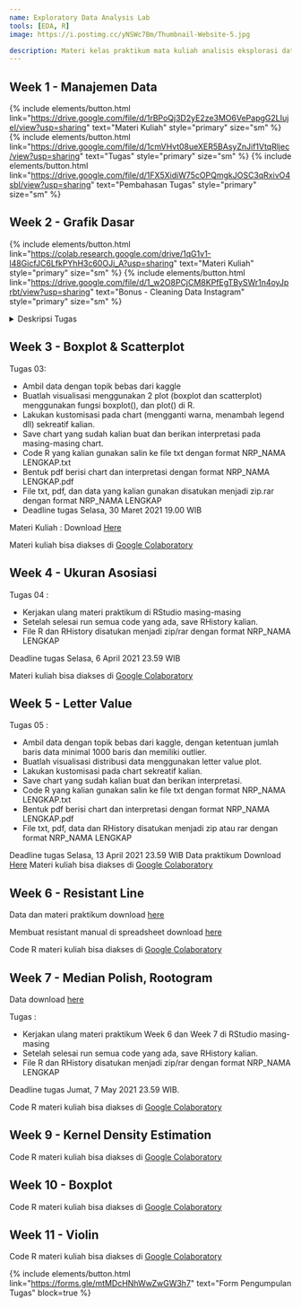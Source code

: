 ```yaml
---
name: Exploratory Data Analysis Lab
tools: [EDA, R]
image: https://i.postimg.cc/yNSWc7Bm/Thumbnail-Website-5.jpg

description: Materi kelas praktikum mata kuliah analisis eksplorasi data
---
```


## Week 1 - Manajemen Data

{% include elements/button.html link="https://drive.google.com/file/d/1rBPoQj3D2yE2ze3MO6VePapgG2LIujeI/view?usp=sharing" text="Materi Kuliah" style="primary" size="sm" %}
{% include elements/button.html link="https://drive.google.com/file/d/1cmVHvt08ueXER5BAsyZnJif1VtqRljec/view?usp=sharing" text="Tugas" style="primary" size="sm" %}
{% include elements/button.html link="https://drive.google.com/file/d/1FX5XidiW75cOPQmgkJOSC3qRxivO4sbI/view?usp=sharing" text="Pembahasan Tugas" style="primary" size="sm" %}

## Week 2 - Grafik Dasar

{% include elements/button.html link="https://colab.research.google.com/drive/1qG1v1-l48GicfJC6LfkPYhH3c60OJi_A?usp=sharing" text="Materi Kuliah" style="primary" size="sm" %}
{% include elements/button.html link="https://drive.google.com/file/d/1_w2O8PCjCM8KPfEgTBySWr1n4oyJprbt/view?usp=sharing" text="Bonus - Cleaning Data Instagram" style="primary" size="sm" %}



<details>
<summary>Deskripsi Tugas</summary>
Tugas 02 :
- Ambil data dengan topik bebas dari kaggle
- Buatlah visualisasi menggunakan 3 plot (bar chart, pie chart, dan histogram) menggunakan fungsi barplot(), pie(), dan hist() di R. 
- Lakukan kustomisasi pada chart (mengganti warna, menambah legend dll) sekreatif kalian.
- Save chart yang sudah kalian buat dan berikan interpretasi pada masing-masing chart.
- Code R yang kalian gunakan salin ke file txt dengan format NRP_NAMA LENGKAP.txt
- Bentuk pdf berisi chart dan interpretasi dengan format NRP_NAMA LENGKAP.pdf
- File txt, pdf, dan data yang kalian gunakan disatukan menjadi zip.rar dengan format NRP_NAMA LENGKAP
</details>

## Week 3 - Boxplot & Scatterplot

Tugas 03:
- Ambil data dengan topik bebas dari kaggle
- Buatlah visualisasi menggunakan 2 plot (boxplot dan scatterplot) menggunakan fungsi boxplot(), dan plot() di R. 
- Lakukan kustomisasi pada chart (mengganti warna, menambah legend dll) sekreatif kalian.
- Save chart yang sudah kalian buat dan berikan interpretasi pada masing-masing chart.
- Code R yang kalian gunakan salin ke file txt dengan format NRP_NAMA LENGKAP.txt
- Bentuk pdf berisi chart dan interpretasi dengan format NRP_NAMA LENGKAP.pdf
- File txt, pdf, dan data yang kalian gunakan disatukan menjadi zip.rar dengan format NRP_NAMA LENGKAP
- Deadline tugas Selasa, 30 Maret 2021 19.00 WIB

Materi Kuliah : Download [Here](https://drive.google.com/file/d/1Bmf_m_Cj3yZj671P2i0T1DXWq8L5yYtO/view?usp=sharing)

Materi kuliah bisa diakses di [Google Colaboratory](https://colab.research.google.com/drive/1r9oVpsXrt8iC9w-q9fOwM4eGn3auvpnf?usp=sharing)

## Week 4 - Ukuran Asosiasi

Tugas 04 :
- Kerjakan ulang materi praktikum di RStudio masing-masing
- Setelah selesai run semua code yang ada, save RHistory kalian.
- File R dan RHistory disatukan menjadi zip/rar dengan format NRP_NAMA LENGKAP

Deadline tugas Selasa, 6 April 2021 23.59 WIB

Materi kuliah bisa diakses di [Google Colaboratory](https://colab.research.google.com/drive/1iecJ4U0-Pz_zQKzTXJqLQijApbeLDZsY?usp=sharing)

## Week 5 - Letter Value

Tugas 05 :
- Ambil data dengan topik bebas dari kaggle, dengan ketentuan jumlah baris data minimal 1000 baris dan memiliki outlier.
- Buatlah visualisasi distribusi data menggunakan letter value plot.
- Lakukan kustomisasi pada chart sekreatif kalian.
- Save chart yang sudah kalian buat dan berikan interpretasi.
- Code R yang kalian gunakan salin ke file txt dengan format NRP_NAMA LENGKAP.txt
- Bentuk pdf berisi chart dan interpretasi dengan format NRP_NAMA LENGKAP.pdf
- File txt, pdf, data  dan RHistory disatukan menjadi zip atau rar dengan format NRP_NAMA LENGKAP

Deadline tugas Selasa, 13 April 2021 23.59 WIB
Data praktikum Download [Here](https://drive.google.com/drive/folders/1oS-0e7noxYeWF9k4WKfUhclWj_L5dq2L?usp=sharing)
Materi kuliah bisa diakses di [Google Colaboratory](https://colab.research.google.com/drive/1i6W_Zh3NmcV_WtCg7LdWezhW3cVK18_d?usp=sharing)

## Week 6 - Resistant Line
Data dan materi praktikum download [here](https://drive.google.com/drive/folders/1LtsSgSLZsBFb0xwMH6k1Nkwm8TNS8h6b?usp=sharing)

Membuat resistant manual di spreadsheet download [here](https://docs.google.com/spreadsheets/d/1eU7ZSPM68HbjjJK62Gwrf4zHeJbF9IF6_KH3QqFadxg/edit?usp=sharing)

Code R materi kuliah bisa diakses di [Google Colaboratory](https://colab.research.google.com/drive/1yTf3JEBAQ4gxxCd8XoSLK1VLmoxfS0AU?usp=sharing)

## Week 7 - Median Polish, Rootogram
Data download [here](https://drive.google.com/drive/folders/16zGrkeWi7yoVAOGhfu5M07TBqrxTv4aM?usp=sharing)

Tugas :
- Kerjakan ulang materi praktikum Week 6 dan Week 7 di RStudio masing-masing
- Setelah selesai run semua code yang ada, save RHistory kalian.
- File R dan RHistory disatukan menjadi zip/rar dengan format NRP_NAMA LENGKAP

Deadline tugas Jumat, 7 May 2021 23.59 WIB.

Code R materi kuliah bisa diakses di [Google Colaboratory](https://colab.research.google.com/drive/1xIWG8PJCUMxkd8kiyJoAHHY2UYRVfrlD?usp=sharing)

## Week 9 - Kernel Density Estimation
Code R materi kuliah bisa diakses di [Google Colaboratory](https://colab.research.google.com/drive/1JHHAMC_Ddb_Ih1vjEx88KRuPt3I3DVjX?usp=sharing)

## Week 10 - Boxplot
Code R materi kuliah bisa diakses di [Google Colaboratory](https://colab.research.google.com/drive/1OpWuZAtkavr7p4nYcFOG2f44Pe5R9X7d?usp=sharing)

## Week 11 - Violin
Code R materi kuliah bisa diakses di [Google Colaboratory](https://colab.research.google.com/drive/1CEYqleMtN0qplYjna_aD5gThB68YkTvr?usp=sharing)

{% include elements/button.html link="https://forms.gle/mtMDcHNhWwZwGW3h7" text="Form Pengumpulan Tugas" block=true %}
